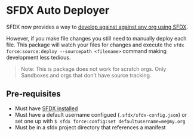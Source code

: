 # SFDX Auto Deployer

SFDX now provides a way to [develop against against any org using SFDX](https://github.com/forcedotcom/salesforcedx-vscode/wiki/Develop-Against-Any-Org-in-Visual-Studio-Code).

However, if you make file changes you still need to manually deploy each file. This package will watch your files for changes and execute the `sfdx force:source:deploy --sourcepath <filename>` command making development less tedious.

 > Note: This is package does not work for scratch orgs. Only Sandboxes and orgs that don't have source tracking.

## Pre-requisites

* Must have [SFDX installed](https://developer.salesforce.com/tools/sfdxcli)
* Must have a default username configued (`.sfdx/sfdx-config.json`) or set one up with `$ sfdx force:config:set defaultusername=me@my.org`
* Must be in a sfdx project directory that references a manifest